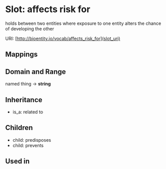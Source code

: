 # Slot: affects risk for


holds between two entities where exposure to one entity alters the chance of developing the other

URI: [http://bioentity.io/vocab/affects_risk_for](slot_uri)
## Mappings

## Domain and Range

named thing -> **string**
## Inheritance

 *  is_a: related to
## Children

 *  child: predisposes
 *  child: prevents
## Used in

